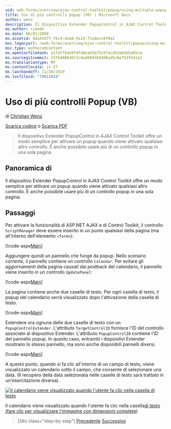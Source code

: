 ```yaml
---
uid: web-forms/overview/ajax-control-toolkit/popup/using-multiple-popup-controls-vb
title: Uso di più controlli popup (VB) | Microsoft Docs
author: wenz
description: Il dispositivo Extender PopupControl in AJAX Control Toolkit offre un modo semplice per attivare un popup quando viene attivato qualsiasi altro controllo. È anche possibile usare m...
ms.author: riande
ms.date: 06/02/2008
ms.assetid: 4da43d77-f6c4-43a8-9124-f1e8e1c8f0a2
msc.legacyurl: /web-forms/overview/ajax-control-toolkit/popup/using-multiple-popup-controls-vb
msc.type: authoredcontent
ms.openlocfilehash: e1f4ff64e9fdf48ea63b75c97acd53a64b5ab5ce
ms.sourcegitcommit: 22fbd8863672c4ad6693b8388ad5c8e753fb41a2
ms.translationtype: MT
ms.contentlocale: it-IT
ms.lasthandoff: 11/28/2019
ms.locfileid: "74611618"
---
```

# <a name="using-multiple-popup-controls-vb"></a>Uso di più controlli Popup (VB)

di [Christian Wenz](https://github.com/wenz)

[Scarica codice](https://download.microsoft.com/download/9/3/f/93f8daea-bebd-4821-833b-95205389c7d0/PopupControl1.vb.zip) o [Scarica PDF](https://download.microsoft.com/download/2/d/c/2dc10e34-6983-41d4-9c08-f78f5387d32b/popupcontrol1VB.pdf)

> Il dispositivo Extender PopupControl in AJAX Control Toolkit offre un modo semplice per attivare un popup quando viene attivato qualsiasi altro controllo. È anche possibile usare più di un controllo popup in una sola pagina.

## <a name="overview"></a>Panoramica di

Il dispositivo Extender PopupControl in AJAX Control Toolkit offre un modo semplice per attivare un popup quando viene attivato qualsiasi altro controllo. È anche possibile usare più di un controllo popup in una sola pagina.

## <a name="steps"></a>Passaggi

Per attivare la funzionalità di ASP.NET AJAX e di Control Toolkit, il controllo `ScriptManager` deve essere inserito in un punto qualsiasi della pagina (ma all'interno dell'elemento `<form>`):

[!code-aspx[Main](using-multiple-popup-controls-vb/samples/sample1.aspx)]

Aggiungere quindi un pannello che funge da popup. Nello scenario corrente, il pannello contiene un controllo `Calendar`. Per evitare gli aggiornamenti della pagina causati dai postback del calendario, il pannello viene inserito in un controllo `UpdatePanel`:

[!code-aspx[Main](using-multiple-popup-controls-vb/samples/sample2.aspx)]

La pagina contiene anche due caselle di testo. Per ogni casella di testo, il popup del calendario verrà visualizzato dopo l'attivazione della casella di testo.

[!code-aspx[Main](using-multiple-popup-controls-vb/samples/sample3.aspx)]

Estendere ora ognuna delle due caselle di testo con un `PopupControlExtender`. L'attributo `TargetControlID` fornisce l'ID del controllo associato al dispositivo Extender. L'attributo `PopupControlID` contiene l'ID del pannello popup. In questo caso, entrambi i dispositivi Extender mostrano lo stesso pannello, ma sono anche disponibili pannelli diversi.

[!code-aspx[Main](using-multiple-popup-controls-vb/samples/sample4.aspx)]

A questo punto, quando si fa clic all'interno di un campo di testo, viene visualizzato un calendario sotto il campo, che consente di selezionare una data. (Il recupero della data selezionata nelle caselle di testo sarà trattato in un'esercitazione diversa).

[![il calendario viene visualizzato quando l'utente fa clic nella casella di testo](using-multiple-popup-controls-vb/_static/image2.png)](using-multiple-popup-controls-vb/_static/image1.png)

Il calendario viene visualizzato quando l'utente fa clic nella casella[di testo (fare clic per visualizzare l'immagine con dimensioni complete](using-multiple-popup-controls-vb/_static/image3.png))

> [!div class="step-by-step"]
> [Precedente](handling-postbacks-from-a-popup-control-without-an-updatepanel-cs.md)
> [Successivo](handling-postbacks-from-a-popup-control-with-an-updatepanel-vb.md)
